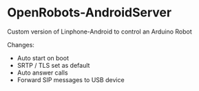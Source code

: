 OpenRobots-AndroidServer
========================

Custom version of Linphone-Android to control an Arduino Robot

Changes:
* Auto start on boot
* SRTP / TLS set as default
* Auto answer calls
* Forward SIP messages to USB device
